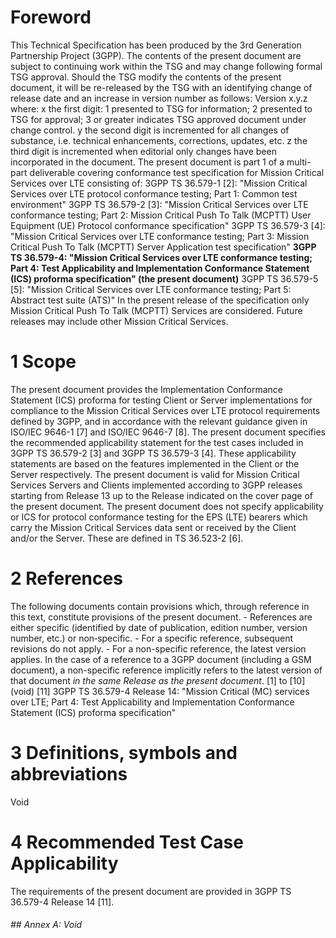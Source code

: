 # Foreword
This Technical Specification has been produced by the 3rd Generation
Partnership Project (3GPP).
The contents of the present document are subject to continuing work within the
TSG and may change following formal TSG approval. Should the TSG modify the
contents of the present document, it will be re-released by the TSG with an
identifying change of release date and an increase in version number as
follows:
Version x.y.z
where:
x the first digit:
1 presented to TSG for information;
2 presented to TSG for approval;
3 or greater indicates TSG approved document under change control.
y the second digit is incremented for all changes of substance, i.e. technical
enhancements, corrections, updates, etc.
z the third digit is incremented when editorial only changes have been
incorporated in the document.
The present document is part 1 of a multi-part deliverable covering
conformance test specification for Mission Critical Services over LTE
consisting of:
3GPP TS 36.579-1 [2]: \"Mission Critical Services over LTE protocol
conformance testing; Part 1: Common test environment\"
3GPP TS 36.579-2 [3]: \"Mission Critical Services over LTE conformance
testing; Part 2: Mission Critical Push To Talk (MCPTT) User Equipment (UE)
Protocol conformance specification\"
3GPP TS 36.579-3 [4]: \"Mission Critical Services over LTE conformance
testing; Part 3: Mission Critical Push To Talk (MCPTT) Server Application test
specification\"
**3GPP TS 36.579-4: \"Mission Critical Services over LTE conformance testing;
Part 4: Test Applicability and Implementation Conformance Statement (ICS)
proforma specification\" (the present document)**
3GPP TS 36.579-5 [5]: \"Mission Critical Services over LTE conformance
testing; Part 5: Abstract test suite (ATS)\"
In the present release of the specification only Mission Critical Push To Talk
(MCPTT) Services are considered. Future releases may include other Mission
Critical Services.
# 1 Scope
The present document provides the Implementation Conformance Statement (ICS)
proforma for testing Client or Server implementations for compliance to the
Mission Critical Services over LTE protocol requirements defined by 3GPP, and
in accordance with the relevant guidance given in ISO/IEC 9646-1 [7] and
ISO/IEC 9646-7 [8].
The present document specifies the recommended applicability statement for the
test cases included in 3GPP TS 36.579-2 [3] and 3GPP TS 36.579-3 [4]. These
applicability statements are based on the features implemented in the Client
or the Server respectively.
The present document is valid for Mission Critical Services Servers and
Clients implemented according to 3GPP releases starting from Release 13 up to
the Release indicated on the cover page of the present document.
The present document does not specify applicability or ICS for protocol
conformance testing for the EPS (LTE) bearers which carry the Mission Critical
Services data sent or received by the Client and/or the Server. These are
defined in TS 36.523-2 [6].
# 2 References
The following documents contain provisions which, through reference in this
text, constitute provisions of the present document.
\- References are either specific (identified by date of publication, edition
number, version number, etc.) or non‑specific.
\- For a specific reference, subsequent revisions do not apply.
\- For a non-specific reference, the latest version applies. In the case of a
reference to a 3GPP document (including a GSM document), a non-specific
reference implicitly refers to the latest version of that document _in the
same Release as the present document_.
[1] to [10] (void)
[11] 3GPP TS 36.579-4 Release 14: \"Mission Critical (MC) services over LTE;
Part 4: Test Applicability and Implementation Conformance Statement (ICS)
proforma specification\"
# 3 Definitions, symbols and abbreviations
Void
# 4 Recommended Test Case Applicability
The requirements of the present document are provided in 3GPP TS 36.579-4
Release 14 [11].
###### ## Annex A: Void
#